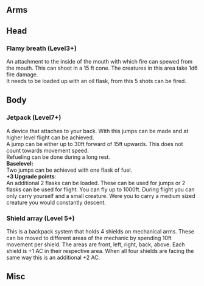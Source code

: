 ## Arms


## Head


### Flamy breath (Level3+)
An attachment to the inside of the mouth with which fire can spewed from the mouth. This can shoot in a 15 ft cone. The creatures in this area take 1d6 fire damage.<br>
It needs to be loaded up with an oil flask, from this 5 shots can be fired.

## Body
### Jetpack (Level7+)
A device that attaches to your back. With this jumps can be made and at higher level flight can be achieved.<br>
A jump can be either up to 30ft forward of 15ft upwards. This does not count towards movement speed.<br>
Refueling can be done during a long rest.<br>
**Baselevel:**<br>
Two jumps can be achieved with one flask of fuel.<br>
**+3 Upgrade points**:<br>
An additional 2 flasks can be loaded. These can be used for jumps or 2 flasks can be used for flight. You can fly up to 1000ft. During flight you can only carry yourself and a small creature. Were you to carry a medium sized creature you would constantly descent.

### Shield array (Level 5+)
This is a backpack system that holds 4 shields on mechanical arms. These can be moved to different areas of the mechanic by spending 10ft movement per shield. The areas are front, left, right, back, above. Each shield is +1 AC in their respective area. When all four shields are facing the same way this is an additional +2 AC.

## Misc
